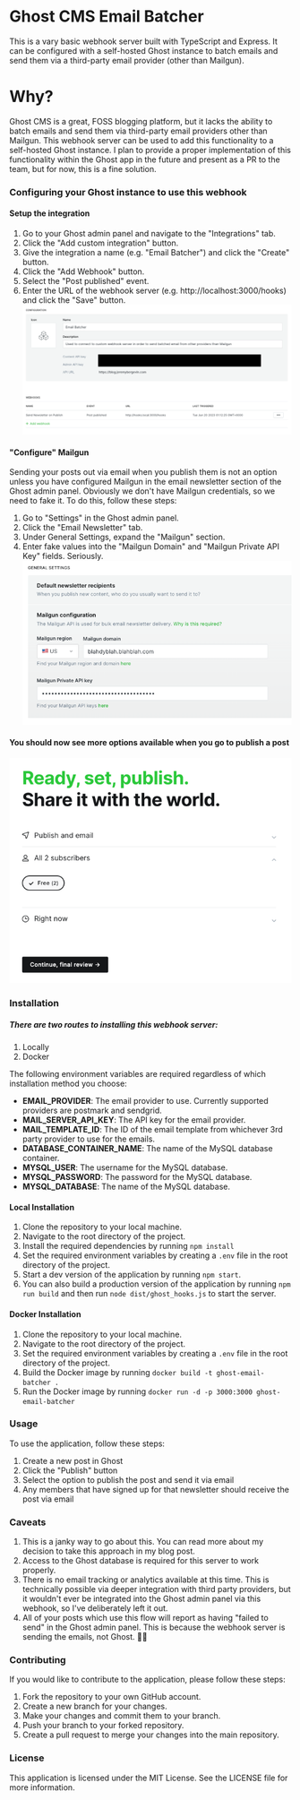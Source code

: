 # Ghost CMS Email Batcher
This is a vary basic webhook server built with TypeScript and Express. It can be configured with a self-hosted Ghost instance to batch emails and send them via a third-party email provider (other than Mailgun). 

# Why?
Ghost CMS is a great, FOSS blogging platform, but it lacks the ability to batch emails and send them via third-party email providers other than Mailgun. This webhook server can be used to add this functionality to a self-hosted Ghost instance. I plan to provide a proper implementation of this functionality within the Ghost app in the future and present as a PR to the team, but for now, this is a fine solution.
<br>

### Configuring your Ghost instance to use this webhook
#### Setup the integration
1. Go to your Ghost admin panel and navigate to the "Integrations" tab.
2. Click the "Add custom integration" button.
3. Give the integration a name (e.g. "Email Batcher") and click the "Create" button.
4. Click the "Add Webhook" button.
5. Select the "Post published" event.
6. Enter the URL of the webhook server (e.g. http://localhost:3000/hooks) and click the "Save" button.
![Webhook Config](./resources/webhook-config.png)

#### "Configure" Mailgun
Sending your posts out via email when you publish them is not an option unless you have configured Mailgun in the email newsletter section of the Ghost admin panel. Obviously we don't have Mailgun credentials, so we need to fake it. To do this, follow these steps:
1. Go to "Settings" in the Ghost admin panel.
2. Click the "Email Newsletter" tab.
3. Under General Settings, expand the "Mailgun" section.
4. Enter fake values into the "Mailgun Domain" and "Mailgun Private API Key" fields. Seriously.
![Mailgun Config](./resources/mailgun-config.png)

#### You should now see more options available when you go to publish a post
![Publish Options](./resources/email-and-publish.png) 


### Installation
##### There are two routes to installing this webhook server:
1. Locally
2. Docker

The following environment variables are required regardless of which installation method you choose:
  - __EMAIL_PROVIDER__: The email provider to use. Currently supported providers are postmark and sendgrid.
  - __MAIL_SERVER_API_KEY__: The API key for the email provider.
  - __MAIL_TEMPLATE_ID__: The ID of the email template from whichever 3rd party provider to use for the emails.
  - __DATABASE_CONTAINER_NAME__: The name of the MySQL database container.
  - __MYSQL_USER__: The username for the MySQL database.
  - __MYSQL_PASSWORD__: The password for the MySQL database.
  - __MYSQL_DATABASE__: The name of the MySQL database.

#### Local Installation
1. Clone the repository to your local machine.
2. Navigate to the root directory of the project.
3. Install the required dependencies by running `npm install`
4. Set the required environment variables by creating a `.env` file in the root directory of the project. 
5. Start a dev version of the application by running `npm start`.
6. You can also build a production version of the application by running `npm run build` and then run `node dist/ghost_hooks.js` to start the server.

#### Docker Installation
1. Clone the repository to your local machine.
2. Navigate to the root directory of the project.
3. Set the required environment variables by creating a `.env` file in the root directory of the project.
4. Build the Docker image by running `docker build -t ghost-email-batcher .`
5. Run the Docker image by running `docker run -d -p 3000:3000 ghost-email-batcher`


### Usage
To use the application, follow these steps:
1. Create a new post in Ghost
2. Click the "Publish" button 
3. Select the option to publish the post and send it via email
4. Any members that have signed up for that newsletter should receive the post via email


### Caveats
1. This is a janky way to go about this. You can read more about my decision to take this approach in my blog post.
2. Access to the Ghost database is required for this server to work properly.
3. There is no email tracking or analytics available at this time. This is technically possible via deeper integration with third party providers, but it wouldn't ever be integrated into the Ghost admin panel via this webhook, so I've deliberately left it out.
4. All of your posts which use this flow will report as having "failed to send" in the Ghost admin panel. This is because the webhook server is sending the emails, not Ghost. 🤷‍♂️

### Contributing
If you would like to contribute to the application, please follow these steps:
1. Fork the repository to your own GitHub account.
2. Create a new branch for your changes.
3. Make your changes and commit them to your branch.
4. Push your branch to your forked repository.
5. Create a pull request to merge your changes into the main repository.

### License
This application is licensed under the MIT License. See the LICENSE file for more information.